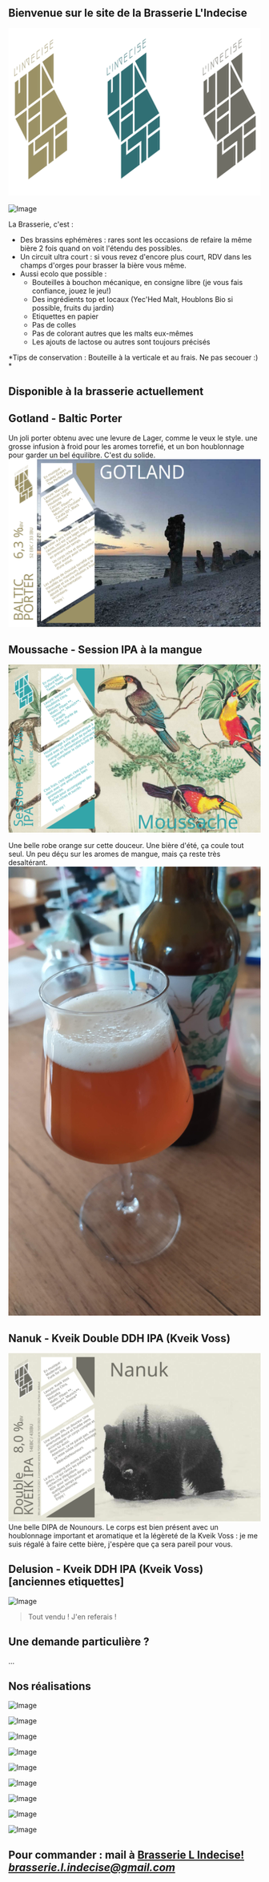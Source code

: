 ## Bienvenue sur le site de la Brasserie L'Indecise
<img src="https://github.com/brasserie-l-indecise/brasserie-l-indecise/blob/gh-pages/logo.svg">

![Image](https://brasserie-l-indecise.github.io/brasserie-l-indecise/img_brasserie_4.jpg)

La Brasserie, c'est :

* Des brassins ephémères : rares sont les occasions de refaire la même bière 2 fois quand on voit l'étendu des possibles.
* Un circuit ultra court : si vous revez d'encore plus court, RDV dans les champs d'orges pour brasser la bière vous même.
* Aussi ecolo que possible :
  * Bouteilles à bouchon mécanique, en consigne libre (je vous fais confiance, jouez le jeu!)
  * Des ingrédients top et locaux (Yec'Hed Malt, Houblons Bio si possible, fruits du jardin)
  * Etiquettes en papier
  * Pas de colles
  * Pas de colorant autres que les malts eux-mêmes
  * Les ajouts de lactose ou autres sont toujours précisés

*Tips de conservation : Bouteille à la verticale et au frais. Ne pas secouer :)  *

## Disponible à la brasserie actuellement


## Gotland - Baltic Porter

Un joli porter obtenu avec une levure de Lager, comme le veux le style. une grosse infusion à froid pour les aromes torrefié, et un bon houblonnage pour garder un bel équilibre. C'est du solide.
<img src="https://github.com/brasserie-l-indecise/brasserie-l-indecise/blob/gh-pages/Gotland_balticPorter.svg">

## Moussache - Session IPA à la mangue 

<img src="https://github.com/brasserie-l-indecise/brasserie-l-indecise/blob/gh-pages/Moussache.svg">

Une belle robe orange sur cette douceur. Une bière d'été, ça coule tout seul.
Un peu déçu sur les aromes de mangue, mais ça reste très desaltérant.
<img src="https://github.com/brasserie-l-indecise/brasserie-l-indecise/blob/gh-pages/moussache.jpg">

## Nanuk - Kveik Double DDH IPA (Kveik Voss)

<img src="https://github.com/brasserie-l-indecise/brasserie-l-indecise/blob/gh-pages/Nanuk.svg">
Une belle DIPA de Nounours. Le corps est bien présent avec un houblonnage important et aromatique et la légèreté de la Kveik Voss : je me suis régalé à faire cette bière, j'espère que ça sera pareil pour vous.

## Delusion - Kveik DDH IPA (Kveik Voss) [anciennes etiquettes]

![Image](https://brasserie-l-indecise.github.io/brasserie-l-indecise/Image_058.png)

> Tout vendu ! J'en referais !

## Une demande particulière ?
...

## Nos réalisations

![Image](https://brasserie-l-indecise.github.io/brasserie-l-indecise/Image_062.jpg)

![Image](https://brasserie-l-indecise.github.io/brasserie-l-indecise/img_brasserie_1.jpg)

![Image](https://brasserie-l-indecise.github.io/brasserie-l-indecise/Image_061.png)

![Image](https://brasserie-l-indecise.github.io/brasserie-l-indecise/Image_055.jpg)

![Image](https://brasserie-l-indecise.github.io/brasserie-l-indecise/img_brasserie_2.png)

![Image](https://brasserie-l-indecise.github.io/brasserie-l-indecise/img_brasserie-3.jpg)

![Image](https://brasserie-l-indecise.github.io/brasserie-l-indecise/img_brasserie_4.jpg)

![Image](https://brasserie-l-indecise.github.io/brasserie-l-indecise/img_brasserie_5.jpg)

![Image](https://brasserie-l-indecise.github.io/brasserie-l-indecise/img_brasserie_6.jpg)

## Pour commander : mail à [Brasserie L Indecise!](mailto:?to=brasserie.l.indecise@gmail.com) *brasserie.l.indecise@gmail.com*
